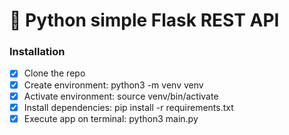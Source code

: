 # 🐍 Python simple Flask REST API
### Installation
- [X] Clone the repo
- [X] Create environment: python3 -m venv venv
- [X] Activate environment: source venv/bin/activate
- [X] Install dependencies: pip install -r requirements.txt
- [X] Execute app on terminal: python3 main.py
